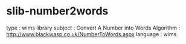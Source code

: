 # slib-number2words

type : wims library
subject : Convert A Number into Words
Algorithm : http://www.blackwasp.co.uk/NumberToWords.aspx
language : wims
